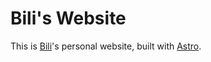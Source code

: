 # Bili's Website

This is [Bili](https://qobilidop.dev)'s personal website, built with [Astro](https://astro.build).
